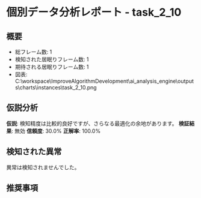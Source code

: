 # 個別データ分析レポート - task_2_10

## 概要
- 総フレーム数: 1
- 検知された居眠りフレーム数: 1
- 期待される居眠りフレーム数: 1
 - 図表: C:\workspace\ImproveAlgorithmDevelopment\ai_analysis_engine\outputs\charts\instances\task_2_10.png

## 仮説分析
**仮説**: 検知精度は比較的良好ですが、さらなる最適化の余地があります。
**検証結果**: 無効
**信頼度**: 30.0%
**正解率**: 100.0%

## 検知された異常

異常は検知されませんでした。

## 推奨事項

